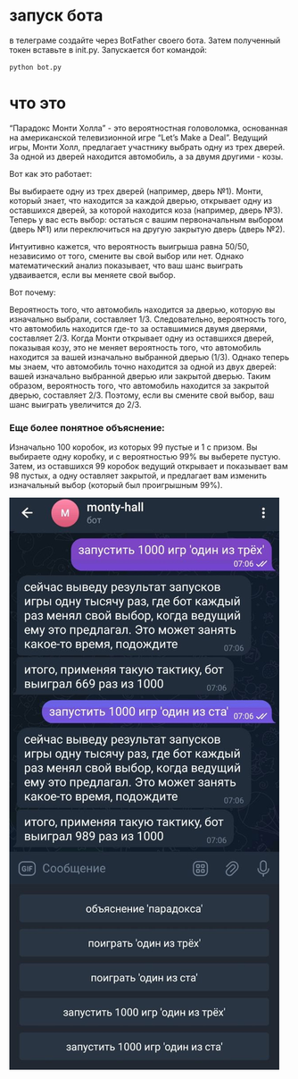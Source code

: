 # запуск бота
в телеграме создайте через BotFather своего бота. Затем полученный токен вставьте в init.py. Запускается бот командой:

  ```bash
  python bot.py
  ```


# что это
“Парадокс Монти Холла” - это вероятностная головоломка, основанная на американской телевизионной игре “Let’s Make a Deal”. Ведущий игры, Монти Холл, предлагает участнику выбрать одну из трех дверей. За одной из дверей находится автомобиль, а за двумя другими - козы.

Вот как это работает:

Вы выбираете одну из трех дверей (например, дверь №1).
Монти, который знает, что находится за каждой дверью, открывает одну из оставшихся дверей, за которой находится коза (например, дверь №3).
Теперь у вас есть выбор: остаться с вашим первоначальным выбором (дверь №1) или переключиться на другую закрытую дверь (дверь №2).

Интуитивно кажется, что вероятность выигрыша равна 50/50, независимо от того, смените вы свой выбор или нет. Однако математический анализ показывает, что ваш шанс выиграть удваивается, если вы меняете свой выбор.

Вот почему:

Вероятность того, что автомобиль находится за дверью, которую вы изначально выбрали, составляет 1/3.
Следовательно, вероятность того, что автомобиль находится где-то за оставшимися двумя дверями, составляет 2/3.
Когда Монти открывает одну из оставшихся дверей, показывая козу, это не меняет вероятность того, что автомобиль находится за вашей изначально выбранной дверью (1/3). Однако теперь мы знаем, что автомобиль точно находится за одной из двух дверей: вашей изначально выбранной дверью или закрытой дверью.
Таким образом, вероятность того, что автомобиль находится за закрытой дверью, составляет 2/3. Поэтому, если вы смените свой выбор, ваш шанс выиграть увеличится до 2/3.

### Еще более понятное объяснение:

Изначально 100 коробок, из которых 99 пустые и 1 с призом. Вы выбираете одну коробку, и с вероятностью 99% вы выберете пустую. Затем, из оставшихся 99 коробок ведущий открывает и показывает вам 98 пустых, а одну оставляет закрытой, и предлагает вам изменить изначальный выбор (который был проигрышным 99%). 

![пример](example.jpeg)

